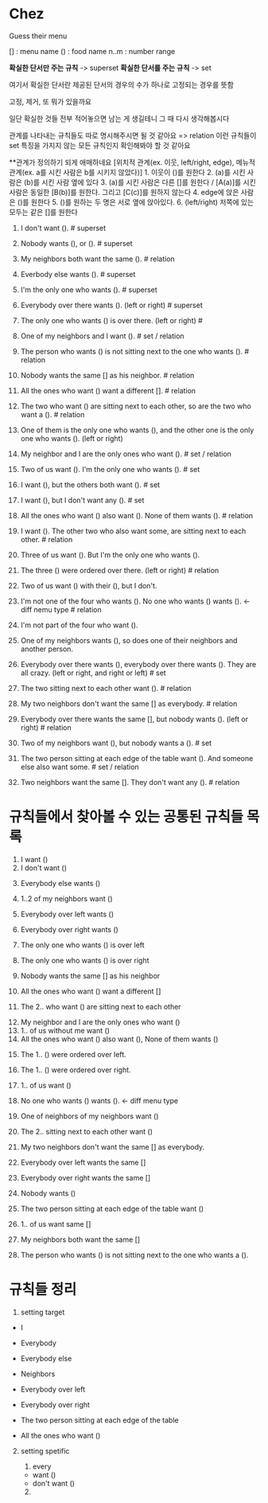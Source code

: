 # Chez
Guess their menu

[] : menu name
() : food name
n..m : number range

**확실한 단서만 주는 규칙** -> superset
**확실한 단서를 주는 규칙** -> set

여기서 확실한 단서란 제공된 단서의 경우의 수가 하나로 고정되는 경우를 뜻함

고정, 제거, 또 뭐가 있을까요

일단 확실한 것들 전부 적어놓으면 남는 게 생길테니 그 때 다시 생각해봅시다

관계를 나타내는 규칙들도 따로 명시해주시면 될 것 같아요 => relation
이런 규칙들이 set 특징을 가지지 않는 모든 규칙인지 확인해봐야 할 것 같아요

**관계가 정의하기 되게 애매하네요 [위치적 관계(ex. 이웃, left/right, edge), 메뉴적 관계(ex. a를 시킨 사람은 b를 시키지 않았다)]
    1. 이웃이 ()를 원한다
    2. (a)를 시킨 사람은 (b)를 시킨 사람 옆에 있다
    3. (a)를 시킨 사람은 다른 []를 원한다 / [A(a)]를 시킨 사람은 동일한 [B(b)]를 원한다. 그리고 [C(c)]를 원하지 않는다
    4. edge에 앉은 사람은 ()를 원한다
    5. ()를 원하는 두 명은 서로 옆에 앉아있다.
    6. (left/right) 저쪽에 있는 모두는 같은 []를 원한다

1. I don't want (). <!-- 자신 1 음식 제거 --> # superset
2. Nobody wants (), or (). <!-- 모든 인원 2 음식 제거 --> # superset
3. My neighbors both want the same (). <!-- 양 옆 사람 동일 음식  --> # relation
4. Everbody else wants (). <!-- 자기 자신 제외 모두 1 음식 고정 --> # superset
5. I'm the only one who wants (). <!-- 자신만 이 음식을 원함, 나머지는 싫어함 --> # superset 

6. Everybody over there wants (). (left or right)   <!-- 최소 1 명, 최대 5명의 메뉴 고정 --> # superset
7. The only one who wants () is over there. (left or right) <!--  -->   # 
8. One of my neighbors and I want (). <!-- 옆 사람 중 1 명과 자신의 음식 고정 --> # set / relation
9. The person who wants () is not sitting next to the one who wants (). <!--  --> # relation
10. Nobody wants the same [] as his neighbor. <!-- --> # relation

11. All the ones who want () want a different []. <!-- --> # relation
12. The two who want () are sitting next to each other, so are the two who want a (). <!-- --> # relation
13. One of them is the only one who wants (), and the other one is the only one who wants (). (left or right) <!-- --> 
14. My neighbor and I are the only ones who want (). <!-- --> # set / relation
15. Two of us want (). I'm the only one who wants (). <!-- --> # set 

16. I want (), but the others both want (). <!-- --> # set
17. I want (), but I don't want any (). <!-- --> # set
18. All the ones who want () also want (). None of them wants (). <!-- --> # relation
19. I want (). The other two who also want some, are sitting next to each other. <!-- --> # relation
20. Three of us want (). But I'm the only one who wants (). <!-- -->

21. The three () were ordered over there. (left or right) <!-- --> # relation
22. Two of us want () with their (), but I don't. <!-- -->
23. I'm not one of the four who wants (). No one who wants () wants (). <- diff nemu type <!-- --> # relation
24. I'm not part of the four who want (). <!-- -->
25. One of my neighbors wants (), so does one of their neighbors and another person. <!--  --> 

26. Everybody over there wants (), everybody over there wants (). They are all crazy. (left or right, and right or left) <!-- --> # set
27. The two sitting next to each other want (). <!-- --> # relation
28. My two neighbors don't want the same [] as everybody. <!-- --> # relation
29. Everybody over there wants the same [], but nobody wants (). (left or right)<!-- --> # relation
30. Two of my neighbors want (), but nobody wants a (). <!-- -->    # set

31. The two person sitting at each edge of the table want (). And someone else also want some. <!-- --> # set / relation
32. Two neighbors want the same []. They don't want any (). <!-- 여기서 neighbors는 My neighbor가 아니므로 자신을 제외한 모든 사람 포함가능 --> # relation
 



# 규칙들에서 찾아볼 수 있는 공통된 규칙들 목록

1. I want ()
2. I don't want ()
<!-- I'm the only one who wants a () = 1, 3 -->
3. Everybody else wants ()
4. 1..2 of my neighbors want ()
5. Everybody over left wants ()

6. Everybody over right wants ()
7. The only one who wants () is over left
8. The only one who wants () is over right
9. Nobody wants the same [] as his neighbor
10. All the ones who want () want a different []

11. The 2.. who want () are sitting next to each other
<!-- One of them is the only one who wants (), and the other one is the only one who wants (). (left or right) = 7, 8-->
12. My neighbor and I are the only ones who want ()
13. 1.. of us without me want ()
14. All the ones who want () also want (), None of them wants ()
<!-- I want (). The other two who also want some, are sitting next to each other. = 1, 11 -->
<!-- Three of us want (). But I'm the only one who wants (). = 13, 1, 3-->
15. The 1.. () were ordered over left.

16. The 1.. () were ordered over right.
17. 1.. of us want ()
18. No one who wants () wants (). <- diff menu type
19. One of neighbors of my neighbors want ()
20. The 2.. sitting next to each other want ()

21. My two neighbors don't want the same [] as everybody.
22. Everybody over left wants the same []
23. Everybody over right wants the same []
24. Nobody wants ()
<!-- Two of my neighbors want (), but nobody wants a (). = 4, 24 -->
25. The two person sitting at each edge of the table want ()

26. 1.. of us want same []
27. My neighbors both want the same []
28. The person who wants () is not sitting next to the one who wants a ().


# 규칙들 정리

1. setting target

- I
- Everybody
- Everybody else
- Neighbors
- Everybody over left
- Everybody over right
- The two person sitting at each edge of the table

- All the ones who want ()

2. setting spetific

    1. every
    - want ()
    - don't want ()
    
    2. 
